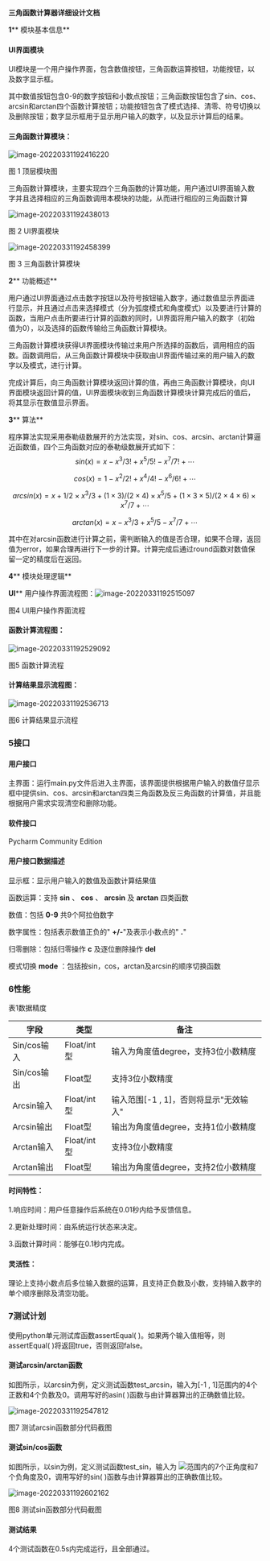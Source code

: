 **三角函数计算器详细设计文档**

**1**** 模块基本信息**

#### UI界面模块

UI模块是一个用户操作界面，包含数值按钮，三角函数运算按钮，功能按钮，以及数字显示框。

其中数值按钮包含0-9的数字按钮和小数点按钮；三角函数按钮包含了sin、cos、arcsin和arctan四个函数计算按钮；功能按钮包含了模式选择、清零、符号切换以及删除按钮；数字显示框用于显示用户输入的数字，以及显示计算后的结果。

#### 三角函数计算模块：

![image-20220331192416220](https://gitee.com/aaalds/aaalds_note/raw/master/image-20220331192416220.png)

图 1 顶层模块图

三角函数计算模块，主要实现四个三角函数的计算功能，用户通过UI界面输入数字并且选择相应的三角函数调用本模块的功能，从而进行相应的三角函数计算

![image-20220331192438013](https://gitee.com/aaalds/aaalds_note/raw/master/image-20220331192438013.png)

图 2 UI界面模块

![image-20220331192458399](https://gitee.com/aaalds/aaalds_note/raw/master/image-20220331192458399.png)

图 3 三角函数计算模块

**2**** 功能概述**

用户通过UI界面通过点击数字按钮以及符号按钮输入数字，通过数值显示界面进行显示，并且通过点击来选择模式（分为弧度模式和角度模式）以及要进行计算的函数，当用户点击所要进行计算的函数的同时，UI界面将用户输入的数字（初始值为0），以及选择的函数传输给三角函数计算模块。

三角函数计算模块获得UI界面模块传输过来用户所选择的函数后，调用相应的函数。函数调用后，从三角函数计算模块中获取由UI界面传输过来的用户输入的数字以及模式，进行计算。

完成计算后，向三角函数计算模块返回计算的值，再由三角函数计算模块，向UI界面模块返回计算的值，UI界面模块收到三角函数计算模块计算完成后的值后，将其显示在数值显示界面。

**3**** 算法**

程序算法实现采用泰勒级数展开的方法实现，对sin、cos、arcsin、arctan计算逼近函数值，四个三角函数对应的泰勒级数展开式如下：
$$
sin(x)=x-x^3/3!+x^5/5!-x^7/7!+⋯
$$

$$
cos(x)=1-x^2/2!+x^4/4!-x^6/6!+⋯
$$

$$
arcsin(x)=x+1/2×x^3/3+(1×3)/(2×4)×x^5/5+(1×3×5)/(2×4×6)×x^7/7+⋯
$$

$$
arctan(x)=x-x^3/3+x^5/5-x^7/7+⋯
$$



其中在对arcsin函数进行计算之前，需判断输入的值是否合理，如果不合理，返回值为error，如果合理再进行下一步的计算。计算完成后通过round函数对数值保留一定的精度后在返回。

**4**** 模块处理逻辑**

**UI**** 用户操作界面流程图：![image-20220331192515097](https://gitee.com/aaalds/aaalds_note/raw/master/image-20220331192515097.png)

图4 UI用户操作界面流程

#### 函数计算流程图：

![image-20220331192529092](https://gitee.com/aaalds/aaalds_note/raw/master/image-20220331192529092.png)

图5 函数计算流程

#### 计算结果显示流程图：

![image-20220331192536713](https://gitee.com/aaalds/aaalds_note/raw/master/image-20220331192536713.png)

图6 计算结果显示流程

### 5接口

#### 用户接口

主界面：运行main.py文件后进入主界面，该界面提供根据用户输入的数值仔显示框中提供sin、cos、arcsin和arctan四类三角函数及反三角函数的计算值，并且能根据用户需求实现清空和删除功能。

#### 软件接口

Pycharm Community Edition

#### 用户接口数据描述

显示框：显示用户输入的数值及函数计算结果值

函数运算：支持 **sin** 、 **cos** 、 **arcsin** 及 **arctan** 四类函数

数值：包括 **0-9** 共9个阿拉伯数字

数字属性：包括表示数值正负的&quot; **+/-**&quot;及表示小数点的&quot; **.**&quot;

归零删除：包括归零操作 **c** 及逐位删除操作 **del**

模式切换 **mode** ：包括按sin，cos，arctan及arcsin的顺序切换函数

### 6性能

表1数据精度

| 字段 | 类型 | 备注 |
| --- | --- | --- |
| Sin/cos输入 | Float/int型 | 输入为角度值degree，支持3位小数精度 |
| Sin/cos输出 | Float型 | 支持3位小数精度 |
| Arcsin输入 | Float/int型 | 输入范围[-1 , 1]，否则将显示&quot;无效输入&quot; |
| Arcsin输出 | Float型 | 输出为角度值degree，支持1位小数精度 |
| Arctan输入 | Float/int型 | 支持3位小数精度 |
| Arctan输出 | Float型 | 输出为角度值degree，支持2位小数精度 |

#### 时间特性：

1.响应时间：用户任意操作后系统在0.01秒内给予反馈信息。

2.更新处理时间：由系统运行状态来决定。

3.函数计算时间：能够在0.1秒内完成。

#### 灵活性：

理论上支持小数点后多位输入数据的运算，且支持正负数及小数，支持输入数字的单个顺序删除及清空功能。

### 7测试计划

使用python单元测试库函数assertEqual( )。如果两个输入值相等，则assertEqual( )将返回true，否则返回false。

#### 测试arcsin/arctan函数

如图所示，以arcsin为例，定义测试函数test\_arcsin，输入为[-1 , 1]范围内的4个正数和4个负数及0。调用写好的asin( )函数与由计算器算出的正确数值比较。

![image-20220331192547812](https://gitee.com/aaalds/aaalds_note/raw/master/image-20220331192547812.png)

图7 测试arcsin函数部分代码截图

#### 测试sin/cos函数

如图所示，以sin为例，定义测试函数test\_sin，输入为 ![](RackMultipart20220331-4-amk7ux_html_c9b9e1cf481a6734.gif)范围内的7个正角度和7个负角度及0，调用写好的sin( )函数与由计算器算出的正确数值比较。

![image-20220331192602162](https://gitee.com/aaalds/aaalds_note/raw/master/image-20220331192602162.png)

图8 测试sin函数部分代码截图

#### 测试结果

4个测试函数在0.5s内完成运行，且全部通过。

